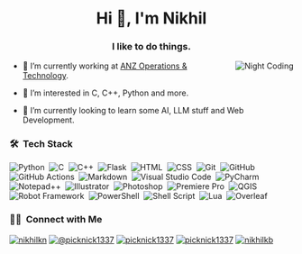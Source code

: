 
<h1 align="center">Hi 👋, I'm Nikhil</h1>
<h3 align="center">I like to do things. </h3>
<img alt="Night Coding" src="https://i.pinimg.com/originals/e4/26/70/e426702edf874b181aced1e2fa5c6cde.gif" align="right"/>

- 🔭 I’m currently working at <a href="https://www.anz.com/institutional/global/india/en/group-capability-centre-bengaluru/" target="blank">ANZ Operations & Technology</a>.

- 👀 I’m interested in C, C++, Python and more.

- 🌱 I’m currently looking to learn some AI, LLM stuff and Web Development.

### 🛠 &nbsp;Tech Stack

![Python](https://img.shields.io/badge/Python-FFD43B?style=for-the-badge&logo=python&logoColor=blue)&nbsp;
![C](https://img.shields.io/badge/C-00599C?style=for-the-badge&logo=c&logoColor=white)&nbsp;
![C++](https://img.shields.io/badge/C%2B%2B-00599C?style=for-the-badge&logo=c%2B%2B&logoColor=white)&nbsp;
![Flask](https://img.shields.io/badge/Flask-000000?style=for-the-badge&logo=flask&logoColor=white)&nbsp;
![HTML](https://img.shields.io/badge/HTML5-E34F26?style=for-the-badge&logo=html5&logoColor=white)&nbsp;
![CSS](https://img.shields.io/badge/CSS3-1572B6?style=for-the-badge&logo=css3&logoColor=white)&nbsp;
![Git](https://img.shields.io/badge/GIT-E44C30?style=for-the-badge&logo=git&logoColor=white)&nbsp;
![GitHub](https://img.shields.io/badge/GitHub-100000?style=for-the-badge&logo=github&logoColor=white)&nbsp;
![GitHub Actions](https://img.shields.io/badge/Github%20Actions-282a2e?style=for-the-badge&logo=githubactions&logoColor=367cfe)&nbsp;
![Markdown](https://img.shields.io/badge/Markdown-000000?style=for-the-badge&logo=markdown&logoColor=white)&nbsp;
![Visual Studio Code](https://img.shields.io/badge/Visual_Studio_Code-0078D4?style=for-the-badge&logo=visual%20studio%20code&logoColor=white)&nbsp;
![PyCharm](https://img.shields.io/badge/PyCharm-000000.svg?&style=for-the-badge&logo=PyCharm&logoColor=white)&nbsp;
![Notepad++](https://img.shields.io/badge/Notepad++-90E59A.svg?style=for-the-badge&logo=notepad%2B%2B&logoColor=black)&nbsp;
![Illustrator](https://img.shields.io/badge/Adobe%20Illustrator-FF9A00?style=for-the-badge&logo=adobe%20illustrator&logoColor=white)&nbsp;
![Photoshop](https://img.shields.io/badge/Adobe%20Photoshop-31A8FF?style=for-the-badge&logo=Adobe%20Photoshop&logoColor=black)&nbsp;
![Premiere Pro](https://img.shields.io/badge/Adobe%20Premiere%20Pro-9999FF?style=for-the-badge&logo=Adobe%20Premiere%20Pro&logoColor=white)&nbsp;
![QGIS](https://img.shields.io/badge/qgis-3.28_firenze-93b023?&style=for-the-badge&logo=qgis&logoColor=white)&nbsp;
![Robot Framework](https://img.shields.io/badge/Robot%20Framework-000000?style=for-the-badge&logo=robot-framework&logoColor=white)&nbsp;
![PowerShell](https://img.shields.io/badge/powershell-5391FE?style=for-the-badge&logo=powershell&logoColor=white)&nbsp;
![Shell Script](https://img.shields.io/badge/Shell_Script-121011?style=for-the-badge&logo=gnu-bash&logoColor=white)&nbsp;
![Lua](https://img.shields.io/badge/Lua-2C2D72?style=for-the-badge&logo=lua&logoColor=white)&nbsp;
![Overleaf](https://img.shields.io/badge/Overleaf-47A141?style=for-the-badge&logo=Overleaf&logoColor=white)&nbsp;




### 🤝🏻 &nbsp;Connect with Me

<p align="left">
<a href="https://www.linkedin.com/in/nikhilkb/" target="blank"><img align="center" src="https://img.shields.io/badge/LinkedIn-0077B5?style=for-the-badge&logo=linkedin&logoColor=white" alt="nikhilkn" /></a>
<a href="https://twitter.com/picknick1337" target="blank"><img align="center" src="https://img.shields.io/badge/X-000000?style=for-the-badge&logo=x&logoColor=white" alt="@picknick1337" /></a>
<a href="https://instagram.com/picnick1337" target="blank"><img align="center" src="https://img.shields.io/badge/Instagram-E4405F?style=for-the-badge&logo=instagram&logoColor=white" alt="picknick1337" /></a>
<a href="https://steamcommunity.com/id/nickk_1337/" target="blank"><img align="center" src="https://img.shields.io/badge/Steam-000000?style=for-the-badge&logo=steam&logoColor=white" alt="picknick1337" /></a>
<a href="https://open.spotify.com/user/su5p69fvs2a2uaa1etstgcll2?si=8f7623eda4a3499c" target="blank"><img align="center" src="https://img.shields.io/badge/Spotify-1ED760?&style=for-the-badge&logo=spotify&logoColor=white" alt="nikhilkb" /></a>
</p>

<!---
picknick1337/picknick1337 is a ✨ special ✨ repository because its `README.md` (this file) appears on your GitHub profile.
You can click the Preview link to take a look at your changes.
--->
